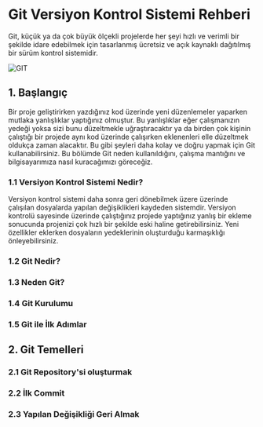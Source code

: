 # Git Versiyon Kontrol Sistemi Rehberi
Git, küçük ya da çok büyük ölçekli projelerde her şeyi hızlı ve verimli bir şekilde idare edebilmek için tasarlanmış ücretsiz ve açık kaynaklı dağıtılmış bir sürüm kontrol sistemidir.

![GIT](https://git-scm.com/images/logo@2x.png)

## 1. Başlangıç
Bir proje geliştirirken yazdığınız kod üzerinde yeni düzenlemeler yaparken mutlaka yanlışlıklar yaptığınız olmuştur. Bu yanlışlıklar eğer çalışmanızın yedeği yoksa sizi bunu düzeltmekle uğraştıracaktır ya da birden çok kişinin çalıştığı bir projede aynı kod üzerinde çalışırken eklenenleri elle düzeltmek oldukça zaman alacaktır. Bu gibi şeyleri daha kolay ve doğru yapmak için Git kullanabilirsiniz. Bu bölümde Git neden kullanıldığını, çalışma mantığını ve bilgisayarımıza nasıl kuracağımızı göreceğiz. 
### 1.1 Versiyon Kontrol Sistemi Nedir?
Versiyon kontrol sistemi daha sonra geri dönebilmek üzere üzerinde çalışılan dosyalarda yapılan değişiklikleri kaydeden sistemdir. Versiyon kontrolü sayesinde üzerinde çalıştığınız projede yaptığınız yanlış bir ekleme sonucunda projenizi çok hızlı bir şekilde eski haline getirebilirsiniz. Yeni özellikler eklerken dosyaların yedeklerinin oluşturduğu karmaşıklığı önleyebilirsiniz. 

### 1.2 Git Nedir?
### 1.3 Neden Git?
### 1.4 Git Kurulumu
### 1.5 Git ile İlk Adımlar

## 2. Git Temelleri
### 2.1 Git Repository'si oluşturmak
### 2.2 İlk Commit
### 2.3 Yapılan Değişikliği Geri Almak


